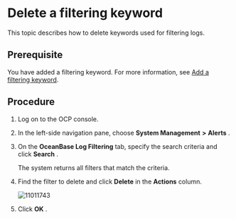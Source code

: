 Delete a filtering keyword 
===============================================

This topic describes how to delete keywords used for filtering logs. 

Prerequisite 
---------------------------------

You have added a filtering keyword. For more information, see [Add a filtering keyword](../9.use-alert-management/17.add-filter-keywords.md).

Procedure 
------------------------------

1. Log on to the OCP console.

   

2. In the left-side navigation pane, choose **System Management** **\>** **Alerts** .

   

3. On the **OceanBase Log Filtering** tab, specify the search criteria and click **Search** . 

   The system returns all filters that match the criteria.
   

4. Find the filter to delete and click **Delete** in the **Actions** column.

   ![11011743](https://help-static-aliyun-doc.aliyuncs.com/assets/img/en-US/5414306461/p346454.png)
   

5. Click **OK** .

   



